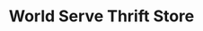 ---
title: "World Serve Thrift Store"
url: /calgary/world-serve-thrift-store/
shop: Gebrauchtwaren
---